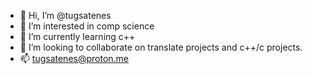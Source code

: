 - 👋 Hi, I’m @tugsatenes
- 👀 I’m interested in comp science
- 🌱 I’m currently learning c++
- 💞️ I’m looking to collaborate on translate projects and c++/c projects.
- 📫 tugsatenes@proton.me

<!---
tugsatenes/tugsatenes is a ✨ special ✨ repository because its `README.md` (this file) appears on your GitHub profile.
You can click the Preview link to take a look at your changes.
--->

